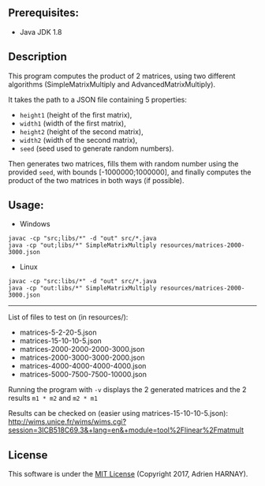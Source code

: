 <h2>Prerequisites:</h2>

- Java JDK 1.8

<h2>Description</h2>

This program computes the product of 2 matrices, using two different algorithms (SimpleMatrixMultiply and AdvancedMatrixMultiply).

It takes the path to a JSON file containing 5 properties:
 - `height1` (height of the first matrix),
 - `width1` (width of the first matrix),
 - `height2` (height of the second matrix),
 - `width2` (width of the second matrix),
 - `seed` (seed used to generate random numbers).
 
 Then generates two matrices, fills them with random number using the provided `seed`, with bounds [-1000000;1000000], and finally computes the product of the two matrices in both ways (if possible).

<h2>Usage:</h2>

- Windows
```
javac -cp "src;libs/*" -d "out" src/*.java
java -cp "out;libs/*" SimpleMatrixMultiply resources/matrices-2000-3000.json
```

- Linux
```
javac -cp "src:libs/*" -d "out" src/*.java
java -cp "out:libs/*" SimpleMatrixMultiply resources/matrices-2000-3000.json
```

<hr />

List of files to test on (in resources/):
- matrices-5-2-20-5.json
- matrices-15-10-10-5.json
- matrices-2000-2000-2000-3000.json
- matrices-2000-3000-3000-2000.json
- matrices-4000-4000-4000-4000.json
- matrices-5000-7500-7500-10000.json

Running the program with `-v` displays the 2 generated matrices and the 2 results `m1 * m2` and `m2 * m1`

Results can be checked on (easier using matrices-15-10-10-5.json): http://wims.unice.fr/wims/wims.cgi?session=3ICB518C69.3&+lang=en&+module=tool%2Flinear%2Fmatmult

<h2>License</h2>

This software is under the [MIT License](https://opensource.org/licenses/MIT) (Copyright 2017, Adrien HARNAY).
